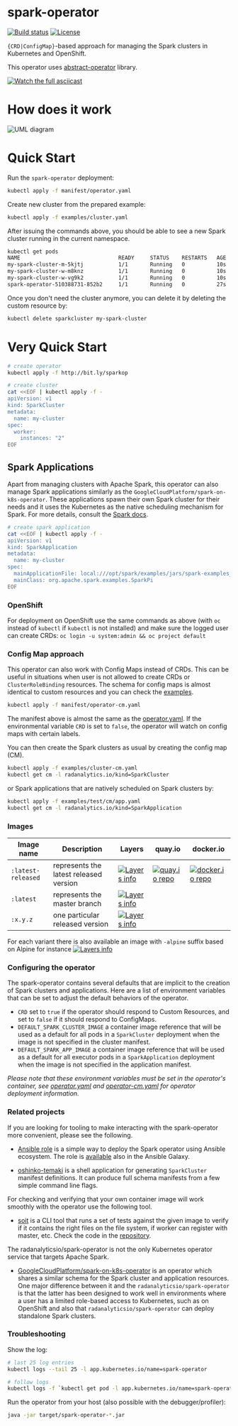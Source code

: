 # spark-operator

[![Build status](https://travis-ci.org/radanalyticsio/spark-operator.svg?branch=master)](https://travis-ci.org/radanalyticsio/spark-operator)
[![License](https://img.shields.io/badge/license-Apache--2.0-blue.svg)](http://www.apache.org/licenses/LICENSE-2.0)

`{CRD|ConfigMap}`-based approach for managing the Spark clusters in Kubernetes and OpenShift.

This operator uses [abstract-operator](https://github.com/jvm-operators/abstract-operator) library.

<!--
asciinema rec -i 3
docker run -\-rm -v $PWD:/data asciinema/asciicast2gif -s 1.18 -w 104 -h 27 -t monokai 189204.cast demo.gif
-->
[![Watch the full asciicast](https://github.com/radanalyticsio/spark-operator/raw/master/ascii.gif)](https://asciinema.org/a/230927?&cols=123&rows=27&theme=monokai)

# How does it work
![UML diagram](https://github.com/radanalyticsio/spark-operator/raw/master/standardized-UML-diagram.png "UML Diagram")

# Quick Start

Run the `spark-operator` deployment:
```bash
kubectl apply -f manifest/operator.yaml
```

Create new cluster from the prepared example:

```bash
kubectl apply -f examples/cluster.yaml
```

After issuing the commands above, you should be able to see a new Spark cluster running in the current namespace.

```bash
kubectl get pods
NAME                               READY     STATUS    RESTARTS   AGE
my-spark-cluster-m-5kjtj           1/1       Running   0          10s
my-spark-cluster-w-m8knz           1/1       Running   0          10s
my-spark-cluster-w-vg9k2           1/1       Running   0          10s
spark-operator-510388731-852b2     1/1       Running   0          27s
```

Once you don't need the cluster anymore, you can delete it by deleting the custom resource by:
```bash
kubectl delete sparkcluster my-spark-cluster
```

# Very Quick Start

```bash
# create operator
kubectl apply -f http://bit.ly/sparkop

# create cluster
cat <<EOF | kubectl apply -f -
apiVersion: v1
kind: SparkCluster
metadata:
  name: my-cluster
spec:
  worker:
    instances: "2"
EOF
```

## Spark Applications

Apart from managing clusters with Apache Spark, this operator can also manage Spark applications similarly as the `GoogleCloudPlatform/spark-on-k8s-operator`. These applications spawn their own Spark cluster for their needs and it uses the Kubernetes as the native scheduling mechanism for Spark. For more details, consult the [Spark docs](https://spark.apache.org/docs/latest/running-on-kubernetes.html).

```bash
# create spark application
cat <<EOF | kubectl apply -f -
apiVersion: v1
kind: SparkApplication
metadata:
  name: my-cluster
spec:
  mainApplicationFile: local:///opt/spark/examples/jars/spark-examples_2.11-2.3.0.jar
  mainClass: org.apache.spark.examples.SparkPi
EOF
```

### OpenShift

For deployment on OpenShift use the same commands as above (with `oc` instead of `kubectl` if `kubectl` is not installed) and make sure the logged user can create CRDs: `oc login -u system:admin && oc project default`

### Config Map approach

This operator can also work with Config Maps instead of CRDs. This can be useful in situations when user is not allowed to create CRDs or `ClusterRoleBinding` resources. The schema for config maps is almost identical to custom resources and you can check the [examples](./examples/test/cm).

```bash
kubectl apply -f manifest/operator-cm.yaml
```

The manifest above is almost the same as the [operator.yaml](./manifest/operator.yaml). If the environmental variable `CRD` is set to `false`, the operator will watch on config maps with certain labels.

You can then create the Spark clusters as usual by creating the config map (CM).

```bash
kubectl apply -f examples/cluster-cm.yaml
kubectl get cm -l radanalytics.io/kind=SparkCluster
```

or Spark applications that are natively scheduled on Spark clusters by:

```bash
kubectl apply -f examples/test/cm/app.yaml
kubectl get cm -l radanalytics.io/kind=SparkApplication
```

### Images

Image name         | Description | Layers | quay.io | docker.io
------------------ | ----------- | ------ | ------- | ----------
`:latest-released` | represents the latest released version | [![Layers info](https://images.microbadger.com/badges/image/radanalyticsio/spark-operator:latest-released.svg)](https://microbadger.com/images/radanalyticsio/spark-operator:latest-released) | [![quay.io repo](https://quay.io/repository/radanalyticsio/spark-operator/status "quay.io repo")](https://quay.io/repository/radanalyticsio/spark-operator?tab=tags) | [![docker.io repo](https://img.shields.io/docker/pulls/radanalyticsio/spark-operator.svg "docker.io repo")](https://hub.docker.com/r/radanalyticsio/spark-operator/tags/)
`:latest`          | represents the master branch | [![Layers info](https://images.microbadger.com/badges/image/radanalyticsio/spark-operator:latest.svg)](https://microbadger.com/images/radanalyticsio/spark-operator:latest) |  | 
`:x.y.z`           | one particular released version | [![Layers info](https://images.microbadger.com/badges/image/radanalyticsio/spark-operator:0.1.5.svg)](https://microbadger.com/images/radanalyticsio/spark-operator:0.1.5) |  | 

For each variant there is also available an image with `-alpine` suffix based on Alpine for instance [![Layers info](https://images.microbadger.com/badges/image/radanalyticsio/spark-operator:latest-released-alpine.svg)](https://microbadger.com/images/radanalyticsio/spark-operator:latest-released-alpine)

### Configuring the operator

The spark-operator contains several defaults that are implicit to the creation
of Spark clusters and applications. Here are a list of environment variables
that can be set to adjust the default behaviors of the operator.

* `CRD` set to `true` if the operator should respond to Custom
  Resources, and set to `false` if it should respond to ConfigMaps.
* `DEFAULT_SPARK_CLUSTER_IMAGE` a container image reference that will be used
  as a default for all pods in a `SparkCluster` deployment when the image is
  not specified in the cluster manifest.
* `DEFAULT_SPARK_APP_IMAGE` a container image reference that will be used as a
  default for all executor pods in a `SparkApplication` deployment when the
  image is not specified in the application manifest.

_Please note that these environment variables must be set in the operator's
container, see [operator.yaml](manifest/operator.yaml) and
[operator-cm.yaml](manifest/operator-cm.yaml) for operator deployment information._

### Related projects

If you are looking for tooling to make interacting with the spark-operator
more convenient, please see the following.

* [Ansible role](https://github.com/jvm-operators/ansible-openshift-spark-operator) is a simple way to
deploy the Spark operator using Ansible ecosystem. The role is [available](https://galaxy.ansible.com/jiri_kremser/spark_operator) also in the Ansible Galaxy.

* [oshinko-temaki](https://pypi.org/project/oshinko-temaki/) is a shell
  application for generating `SparkCluster` manifest definitions. It can
  produce full schema manifests from a few simple command line flags.

For checking and verifying that your own container image will work smoothly with the operator
use the following tool.

* [soit](https://pypi.org/project/soit/) is a CLI tool that runs a set of tests against the 
given image to verify if it contains the right files on the file system, 
if worker can register with master, etc. Check the code in the 
[repository](https://github.com/Jiri-Kremser/spark-operator-image-tool).

The radanalyticsio/spark-operator is not the only Kubernetes operator service
that targets Apache Spark.

* [GoogleCloudPlatform/spark-on-k8s-operator](https://github.com/GoogleCloudPlatform/spark-on-k8s-operator)
  is an operator which shares a similar schema for the Spark cluster and application
  resources. One major difference between it and the `radanalyticsio/spark-operator`
  is that the latter has been designed to work well in environments where a
  user has a limited role-based access to Kubernetes, such as on OpenShift and also that
  `radanalyticsio/spark-operator` can deploy standalone Spark clusters.

### Troubleshooting

Show the log:

```bash
# last 25 log entries
kubectl logs --tail 25 -l app.kubernetes.io/name=spark-operator
```

```bash
# follow logs
kubectl logs -f `kubectl get pod -l app.kubernetes.io/name=spark-operator -o='jsonpath="{.items[0].metadata.name}"' | sed 's/"//g'`
```

Run the operator from your host (also possible with the debugger/profiler):

```bash
java -jar target/spark-operator-*.jar
```
